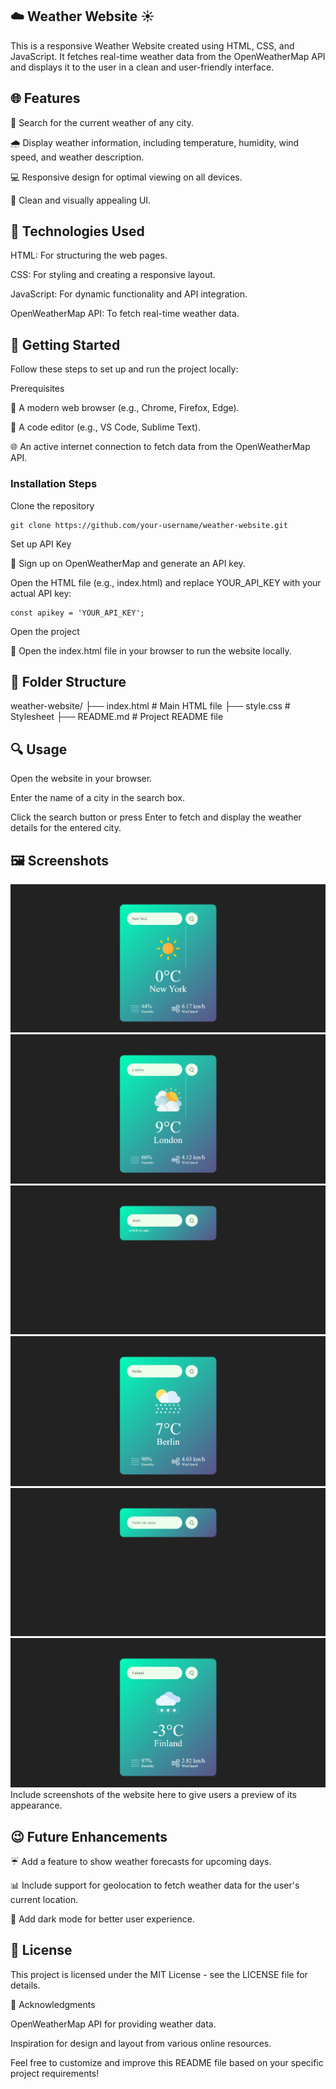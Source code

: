 ## ☁️ Weather Website ☀️
This is a responsive Weather Website created using HTML, CSS, and JavaScript. It fetches real-time weather data from the OpenWeatherMap API and displays it to the user in a clean and user-friendly interface.

## 🌐 Features

🌊 Search for the current weather of any city.

🌧️ Display weather information, including temperature, humidity, wind speed, and weather description.

💻 Responsive design for optimal viewing on all devices.

🌟 Clean and visually appealing UI.

## 💪 Technologies Used

HTML: For structuring the web pages.

CSS: For styling and creating a responsive layout.

JavaScript: For dynamic functionality and API integration.

OpenWeatherMap API: To fetch real-time weather data.

## 🚀 Getting Started

Follow these steps to set up and run the project locally:

Prerequisites

🔧 A modern web browser (e.g., Chrome, Firefox, Edge).

📝 A code editor (e.g., VS Code, Sublime Text).

🌐 An active internet connection to fetch data from the OpenWeatherMap API.

### Installation Steps

Clone the repository
```
git clone https://github.com/your-username/weather-website.git
```
Set up API Key

🔐 Sign up on OpenWeatherMap and generate an API key.

Open the HTML file (e.g., index.html) and replace YOUR_API_KEY with your actual API key:
```
const apikey = 'YOUR_API_KEY';
```
Open the project

🔄 Open the index.html file in your browser to run the website locally.

## 📂 Folder Structure

weather-website/
├── index.html        # Main HTML file
├── style.css        # Stylesheet
├── README.md       # Project README file

## 🔍 Usage

Open the website in your browser.

Enter the name of a city in the search box.

Click the search button or press Enter to fetch and display the weather details for the entered city.

## 🖼️ Screenshots
![image alt](https://github.com/LSUDOKO/Api-Weather-App/blob/78ee52127825000be1474fa34810996a6ff1c5b2/screenshots/clear.png)
![image alt](https://github.com/LSUDOKO/Api-Weather-App/blob/78ee52127825000be1474fa34810996a6ff1c5b2/screenshots/clouds.png)
![image alt](https://github.com/LSUDOKO/Api-Weather-App/blob/78ee52127825000be1474fa34810996a6ff1c5b2/screenshots/invalid%20city.png)
![image alt](https://github.com/LSUDOKO/Api-Weather-App/blob/78ee52127825000be1474fa34810996a6ff1c5b2/screenshots/rain.png)
![image alt](https://github.com/LSUDOKO/Api-Weather-App/blob/78ee52127825000be1474fa34810996a6ff1c5b2/screenshots/search.png)
![image alt](https://github.com/LSUDOKO/Api-Weather-App/blob/78ee52127825000be1474fa34810996a6ff1c5b2/screenshots/snow.png)
Include screenshots of the website here to give users a preview of its appearance.

## 😉 Future Enhancements

☔ Add a feature to show weather forecasts for upcoming days.

📊 Include support for geolocation to fetch weather data for the user's current location.

🎨 Add dark mode for better user experience.

## 💎 License

This project is licensed under the MIT License - see the LICENSE file for details.

👏 Acknowledgments

OpenWeatherMap API for providing weather data.

Inspiration for design and layout from various online resources.

Feel free to customize and improve this README file based on your specific project requirements!

